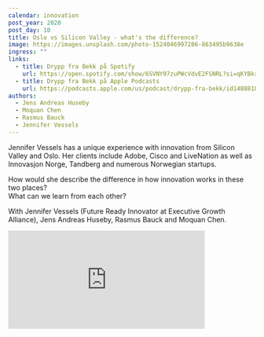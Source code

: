 ```yaml
---
calendar: innovation
post_year: 2020
post_day: 10
title: Oslo vs Silicon Valley - what's the difference?
image: https://images.unsplash.com/photo-1524046997286-863495b9638e
ingress: ""
links:
  - title: Drypp fra Bekk på Spotify
    url: https://open.spotify.com/show/6SVNY97zuPWcVdvE2FSNRL?si=qKYBkrpzS9SUp9UJU3XBXQ
  - title: Drypp fra Bekk på Apple Podcasts
    url: https://podcasts.apple.com/us/podcast/drypp-fra-bekk/id1488818165
authors:
  - Jens Andreas Huseby
  - Moquan Chen
  - Rasmus Bauck
  - Jennifer Vessels
---
```

Jennifer Vessels has a unique experience with innovation from Silicon Valley and Oslo. Her clients include Adobe, Cisco and LiveNation as well as Innovasjon Norge, Tandberg and numerous Norwegian startups.  

How would she describe the difference in how innovation works in these two places?\
What can we learn from each other?

With Jennifer Vessels (Future Ready Innovator at Executive Growth Alliance), Jens Andreas Huseby, Rasmus Bauck and Moquan Chen.

<iframe src="https://anchor.fm/drypp/embed/episodes/--emugnd" height="200px" width="400px" frameborder="0" scrolling="no"></iframe>